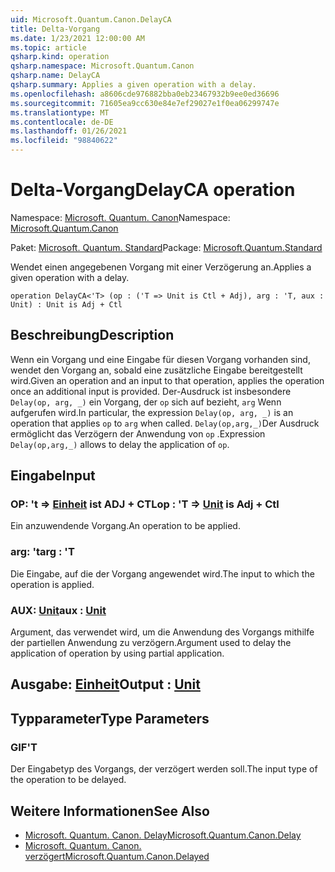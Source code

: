 ```yaml
---
uid: Microsoft.Quantum.Canon.DelayCA
title: Delta-Vorgang
ms.date: 1/23/2021 12:00:00 AM
ms.topic: article
qsharp.kind: operation
qsharp.namespace: Microsoft.Quantum.Canon
qsharp.name: DelayCA
qsharp.summary: Applies a given operation with a delay.
ms.openlocfilehash: a8606cde976882bba0eb23467932b9ee0ed36696
ms.sourcegitcommit: 71605ea9cc630e84e7ef29027e1f0ea06299747e
ms.translationtype: MT
ms.contentlocale: de-DE
ms.lasthandoff: 01/26/2021
ms.locfileid: "98840622"
---
```

# <a name="delayca-operation"></a><span data-ttu-id="8f2ba-102">Delta-Vorgang</span><span class="sxs-lookup"><span data-stu-id="8f2ba-102">DelayCA operation</span></span>

<span data-ttu-id="8f2ba-103">Namespace: [Microsoft. Quantum. Canon](xref:Microsoft.Quantum.Canon)</span><span class="sxs-lookup"><span data-stu-id="8f2ba-103">Namespace: [Microsoft.Quantum.Canon](xref:Microsoft.Quantum.Canon)</span></span>

<span data-ttu-id="8f2ba-104">Paket: [Microsoft. Quantum. Standard](https://nuget.org/packages/Microsoft.Quantum.Standard)</span><span class="sxs-lookup"><span data-stu-id="8f2ba-104">Package: [Microsoft.Quantum.Standard](https://nuget.org/packages/Microsoft.Quantum.Standard)</span></span>


<span data-ttu-id="8f2ba-105">Wendet einen angegebenen Vorgang mit einer Verzögerung an.</span><span class="sxs-lookup"><span data-stu-id="8f2ba-105">Applies a given operation with a delay.</span></span>

```qsharp
operation DelayCA<'T> (op : ('T => Unit is Ctl + Adj), arg : 'T, aux : Unit) : Unit is Adj + Ctl
```


## <a name="description"></a><span data-ttu-id="8f2ba-106">Beschreibung</span><span class="sxs-lookup"><span data-stu-id="8f2ba-106">Description</span></span>

<span data-ttu-id="8f2ba-107">Wenn ein Vorgang und eine Eingabe für diesen Vorgang vorhanden sind, wendet den Vorgang an, sobald eine zusätzliche Eingabe bereitgestellt wird.</span><span class="sxs-lookup"><span data-stu-id="8f2ba-107">Given an operation and an input to that operation, applies the operation once an additional input is provided.</span></span>
<span data-ttu-id="8f2ba-108">Der-Ausdruck ist insbesondere `Delay(op, arg, _)` ein Vorgang, der `op` sich auf bezieht, `arg` Wenn aufgerufen wird.</span><span class="sxs-lookup"><span data-stu-id="8f2ba-108">In particular, the expression `Delay(op, arg, _)` is an operation that applies `op` to `arg` when called.</span></span>
<span data-ttu-id="8f2ba-109">`Delay(op,arg,_)`Der Ausdruck ermöglicht das Verzögern der Anwendung von `op` .</span><span class="sxs-lookup"><span data-stu-id="8f2ba-109">Expression `Delay(op,arg,_)` allows to delay the application of `op`.</span></span>

## <a name="input"></a><span data-ttu-id="8f2ba-110">Eingabe</span><span class="sxs-lookup"><span data-stu-id="8f2ba-110">Input</span></span>

### <a name="op--t--unit--is-adj--ctl"></a><span data-ttu-id="8f2ba-111">OP: 't => [Einheit](xref:microsoft.quantum.lang-ref.unit)  ist ADJ + CTL</span><span class="sxs-lookup"><span data-stu-id="8f2ba-111">op : 'T => [Unit](xref:microsoft.quantum.lang-ref.unit)  is Adj + Ctl</span></span>

<span data-ttu-id="8f2ba-112">Ein anzuwendende Vorgang.</span><span class="sxs-lookup"><span data-stu-id="8f2ba-112">An operation to be applied.</span></span>


### <a name="arg--t"></a><span data-ttu-id="8f2ba-113">arg: 't</span><span class="sxs-lookup"><span data-stu-id="8f2ba-113">arg : 'T</span></span>

<span data-ttu-id="8f2ba-114">Die Eingabe, auf die der Vorgang angewendet wird.</span><span class="sxs-lookup"><span data-stu-id="8f2ba-114">The input to which the operation is applied.</span></span>


### <a name="aux--unit"></a><span data-ttu-id="8f2ba-115">AUX: [Unit](xref:microsoft.quantum.lang-ref.unit)</span><span class="sxs-lookup"><span data-stu-id="8f2ba-115">aux : [Unit](xref:microsoft.quantum.lang-ref.unit)</span></span>

<span data-ttu-id="8f2ba-116">Argument, das verwendet wird, um die Anwendung des Vorgangs mithilfe der partiellen Anwendung zu verzögern.</span><span class="sxs-lookup"><span data-stu-id="8f2ba-116">Argument used to delay the application of operation by using partial application.</span></span>



## <a name="output--unit"></a><span data-ttu-id="8f2ba-117">Ausgabe: [Einheit](xref:microsoft.quantum.lang-ref.unit)</span><span class="sxs-lookup"><span data-stu-id="8f2ba-117">Output : [Unit](xref:microsoft.quantum.lang-ref.unit)</span></span>



## <a name="type-parameters"></a><span data-ttu-id="8f2ba-118">Typparameter</span><span class="sxs-lookup"><span data-stu-id="8f2ba-118">Type Parameters</span></span>

### <a name="t"></a><span data-ttu-id="8f2ba-119">GIF</span><span class="sxs-lookup"><span data-stu-id="8f2ba-119">'T</span></span>

<span data-ttu-id="8f2ba-120">Der Eingabetyp des Vorgangs, der verzögert werden soll.</span><span class="sxs-lookup"><span data-stu-id="8f2ba-120">The input type of the operation to be delayed.</span></span>

## <a name="see-also"></a><span data-ttu-id="8f2ba-121">Weitere Informationen</span><span class="sxs-lookup"><span data-stu-id="8f2ba-121">See Also</span></span>

- [<span data-ttu-id="8f2ba-122">Microsoft. Quantum. Canon. Delay</span><span class="sxs-lookup"><span data-stu-id="8f2ba-122">Microsoft.Quantum.Canon.Delay</span></span>](xref:Microsoft.Quantum.Canon.Delay)
- [<span data-ttu-id="8f2ba-123">Microsoft. Quantum. Canon. verzögert</span><span class="sxs-lookup"><span data-stu-id="8f2ba-123">Microsoft.Quantum.Canon.Delayed</span></span>](xref:Microsoft.Quantum.Canon.Delayed)
